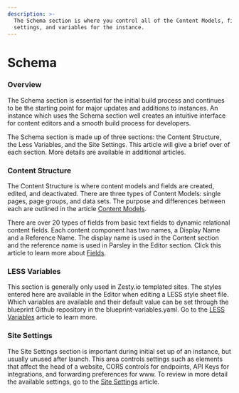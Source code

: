 ```yaml
---
description: >-
  The Schema section is where you control all of the Content Models, fields,
  settings, and variables for the instance.
---
```


# Schema

### Overview

The Schema section is essential for the initial build process and continues to be the starting point for major updates and additions to instances. An instance which uses the Schema section well creates an intuitive interface for content editors and a smooth build process for developers.

The Schema section is made up of three sections: the Content Structure, the Less Variables, and the Site Settings. This article will give a brief over of each section. More details are available in additional articles.

### Content Structure

The Content Structure is where content models and fields are created, edited, and deactivated. There are three types of Content Models: single pages, page groups, and data sets. The purpose and differences between each are outlined in the article [Content Models](/content-models/).

There are over 20 types of fields from basic text fields to dynamic relational content fields. Each content component has two names, a Display Name and a Reference Name. The display name is used in the Content section and the reference name is used in Parsley in the Editor section. Click this article to learn more about [Fields](/adding-fields/).

### LESS Variables

This section is generally only used in Zesty.io templated sites. The styles entered here are available in the Editor when editing a LESS style sheet file. Which variables are available and their default value can be set through the blueprint Github repository in the blueprint-variables.yaml. Go to the [LESS Variables](/less-variables/) article to learn more.

### Site Settings

The Site Settings section is important during initial set up of an instance, but usually unused after launch. This area controls settings such as elements that affect the head of a website, CORS controls for endpoints, API Keys for integrations, and forwarding preferences for www. To review in more detail the available settings, go to the [Site Settings](/site-settings/) article.

